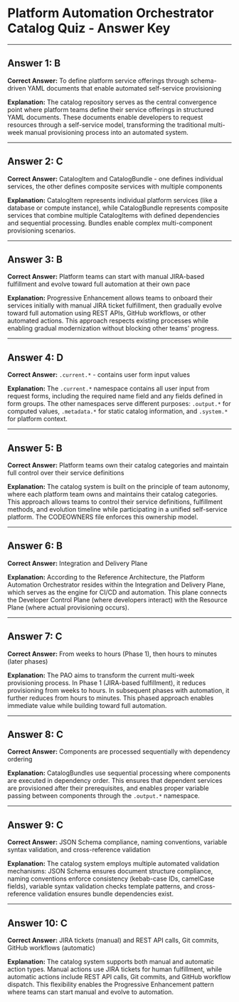 # Platform Automation Orchestrator Catalog Quiz - Answer Key

---

## Answer 1: B
**Correct Answer:** To define platform service offerings through schema-driven YAML documents that enable automated self-service provisioning

**Explanation:** The catalog repository serves as the central convergence point where platform teams define their service offerings in structured YAML documents. These documents enable developers to request resources through a self-service model, transforming the traditional multi-week manual provisioning process into an automated system.

---

## Answer 2: C
**Correct Answer:** CatalogItem and CatalogBundle - one defines individual services, the other defines composite services with multiple components

**Explanation:** CatalogItem represents individual platform services (like a database or compute instance), while CatalogBundle represents composite services that combine multiple CatalogItems with defined dependencies and sequential processing. Bundles enable complex multi-component provisioning scenarios.

---

## Answer 3: B
**Correct Answer:** Platform teams can start with manual JIRA-based fulfillment and evolve toward full automation at their own pace

**Explanation:** Progressive Enhancement allows teams to onboard their services initially with manual JIRA ticket fulfillment, then gradually evolve toward full automation using REST APIs, GitHub workflows, or other automated actions. This approach respects existing processes while enabling gradual modernization without blocking other teams' progress.

---

## Answer 4: D
**Correct Answer:** `.current.*` - contains user form input values

**Explanation:** The `.current.*` namespace contains all user input from request forms, including the required name field and any fields defined in form groups. The other namespaces serve different purposes: `.output.*` for computed values, `.metadata.*` for static catalog information, and `.system.*` for platform context.

---

## Answer 5: B
**Correct Answer:** Platform teams own their catalog categories and maintain full control over their service definitions

**Explanation:** The catalog system is built on the principle of team autonomy, where each platform team owns and maintains their catalog categories. This approach allows teams to control their service definitions, fulfillment methods, and evolution timeline while participating in a unified self-service platform. The CODEOWNERS file enforces this ownership model.

---

## Answer 6: B
**Correct Answer:** Integration and Delivery Plane

**Explanation:** According to the Reference Architecture, the Platform Automation Orchestrator resides within the Integration and Delivery Plane, which serves as the engine for CI/CD and automation. This plane connects the Developer Control Plane (where developers interact) with the Resource Plane (where actual provisioning occurs).

---

## Answer 7: C
**Correct Answer:** From weeks to hours (Phase 1), then hours to minutes (later phases)

**Explanation:** The PAO aims to transform the current multi-week provisioning process. In Phase 1 (JIRA-based fulfillment), it reduces provisioning from weeks to hours. In subsequent phases with automation, it further reduces from hours to minutes. This phased approach enables immediate value while building toward full automation.

---

## Answer 8: C
**Correct Answer:** Components are processed sequentially with dependency ordering

**Explanation:** CatalogBundles use sequential processing where components are executed in dependency order. This ensures that dependent services are provisioned after their prerequisites, and enables proper variable passing between components through the `.output.*` namespace.

---

## Answer 9: C
**Correct Answer:** JSON Schema compliance, naming conventions, variable syntax validation, and cross-reference validation

**Explanation:** The catalog system employs multiple automated validation mechanisms: JSON Schema ensures document structure compliance, naming conventions enforce consistency (kebab-case IDs, camelCase fields), variable syntax validation checks template patterns, and cross-reference validation ensures bundle dependencies exist.

---

## Answer 10: C
**Correct Answer:** JIRA tickets (manual) and REST API calls, Git commits, GitHub workflows (automatic)

**Explanation:** The catalog system supports both manual and automatic action types. Manual actions use JIRA tickets for human fulfillment, while automatic actions include REST API calls, Git commits, and GitHub workflow dispatch. This flexibility enables the Progressive Enhancement pattern where teams can start manual and evolve to automation.